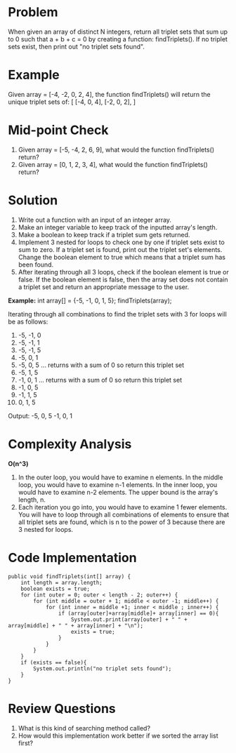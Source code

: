 # Problem
When given an array of distinct N integers, return all triplet sets that sum up to 0 such that a + b + c = 0 by creating a function: findTriplets(). If no triplet sets exist, then print out "no triplet sets found". 

# Example
Given array = [-4, -2, 0, 2, 4], the function findTriplets() will return the unique triplet sets of: 
[
  [-4, 0, 4],
  [-2, 0, 2], 
]

# Mid-point Check
1. Given array = [-5, -4, 2, 6, 9], what would the function findTriplets() return? 
2. Given array = [0, 1, 2, 3, 4], what would the function findTriplets() return? 

# Solution
1. Write out a function with an input of an integer array. 
2. Make an integer variable to keep track of the inputted array's length. 
3. Make a boolean to keep track if a triplet sum gets returned. 
4. Implement 3 nested for loops to check one by one if triplet sets exist to sum to zero. If a triplet set is found, print out the triplet set's elements. Change the boolean element to true which means that a triplet sum has been found. 
5. After iterating through all 3 loops, check if the boolean element is true or false. If the boolean element is false, then the array set does not contain a triplet set and return an appropriate message to the user. 

**Example:** 
int array[] = {-5, -1, 0, 1, 5}; 
findTriplets(array); 

Iterating through all combinations to find the triplet sets with 3 for loops will be as follows:
1. -5, -1, 0 
2. -5, -1, 1
3. -5, -1, 5
4. -5, 0, 1 
5. -5, 0, 5    ... returns with a sum of 0 so return this triplet set 
6. -5, 1, 5
7. -1, 0, 1  ... returns with a sum of 0 so return this triplet set
8. -1, 0, 5
9. -1, 1, 5
10. 0, 1, 5

Output: 
-5, 0, 5
-1, 0, 1

# Complexity Analysis
**O(n^3)**
1. In the outer loop, you would have to examine n elements. In the middle loop, you would have to examine n-1 elements. In the inner loop, you would have to examine n-2 elements. The upper bound is the array's length, n. 
2. Each iteration you go into, you would have to examine 1 fewer elements. You will have to loop through all combinations of elements to ensure that all triplet sets are found, which is n to the power of 3 because there are 3 nested for loops. 

# Code Implementation
```
public void findTriplets(int[] array) { 
    int length = array.length; 
    boolean exists = true; 
    for (int outer = 0; outer < length - 2; outer++) { 
        for (int middle = outer + 1; middle < outer -1; middle++) { 
            for (int inner = middle +1; inner < middle ; inner++) { 
                if (array[outer]+array[middle]+ array[inner] == 0){ 
                    System.out.print(array[outer] + " " + array[middle] + " " + array[inner] + "\n"); 
                    exists = true; 
                } 
            } 
        } 
    } 
    if (exists == false){
        System.out.println("no triplet sets found"); 
    }
} 
```
  
# Review Questions
1. What is this kind of searching method called? 
2. How would this implementation work better if we sorted the array list first? 

